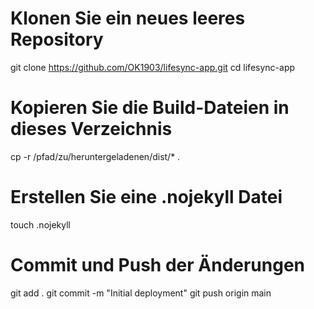 # Klonen Sie ein neues leeres Repository
git clone https://github.com/OK1903/lifesync-app.git
cd lifesync-app

# Kopieren Sie die Build-Dateien in dieses Verzeichnis
cp -r /pfad/zu/heruntergeladenen/dist/* .

# Erstellen Sie eine .nojekyll Datei
touch .nojekyll

# Commit und Push der Änderungen
git add .
git commit -m "Initial deployment"
git push origin main
